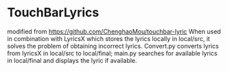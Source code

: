 # TouchBarLyrics
modified from https://github.com/ChenghaoMou/touchbar-lyric 
When used in combination with LyricsX which stores the lyrics locally in local/src, it solves the problem of obtaining incorrect lyrics. 
Convert.py converts lyrics from lyricsX in local/src to local/final; main.py searches for available lyrics in local/final and displays the lyric if available.
